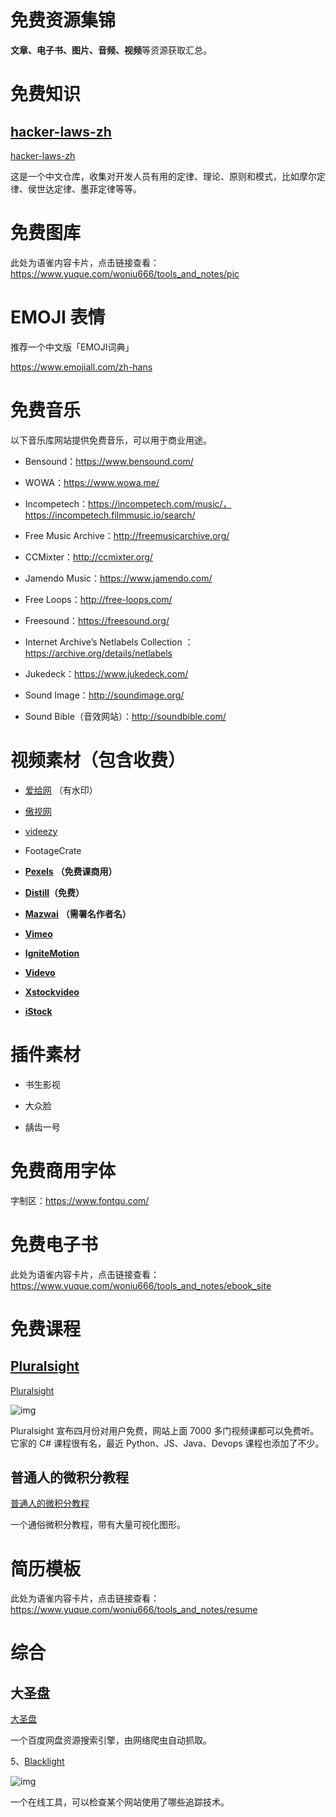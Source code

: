 # 免费资源集锦



**文章、电子书、图片、音频、视频**等资源获取汇总。



# 免费知识



## [hacker-laws-zh](https://github.com/nusr/hacker-laws-zh)



[hacker-laws-zh](https://github.com/nusr/hacker-laws-zh)



这是一个中文仓库，收集对开发人员有用的定律、理论、原则和模式，比如摩尔定律、侯世达定律、墨菲定律等等。

# 免费图库



此处为语雀内容卡片，点击链接查看：https://www.yuque.com/woniu666/tools_and_notes/pic



# EMOJI 表情



推荐一个中文版「EMOJI词典」

https://www.emojiall.com/zh-hans





# 免费音乐





以下音乐库网站提供免费音乐，可以用于商业用途。



- Bensound：https://www.bensound.com/
- WOWA：https://www.wowa.me/

- Incompetech：https://incompetech.com/music/，https://incompetech.filmmusic.io/search/
- Free Music Archive：http://freemusicarchive.org/

- CCMixter：http://ccmixter.org/
- Jamendo Music：https://www.jamendo.com/

- Free Loops：http://free-loops.com/
- Freesound：https://freesound.org/

- Internet Archive’s Netlabels Collection ：https://archive.org/details/netlabels
- Jukedeck：https://www.jukedeck.com/

- Sound Image：http://soundimage.org/
- Sound Bible（音效网站）：http://soundbible.com/



# 视频素材（包含收费）







- [爱给网](http://www.aigei.com/) （有水印）
- [傲视网](http://www.aoao365.com/)

- [videezy](https://www.videezy.com/)
- FootageCrate

- [**Pexels**](https://www.pexels.com/videos/) **（免费课商用）**
- [**Distill**](https://wedistill.io/)**（免费）**

- [**Mazwai**](http://mazwai.com/) **（需署名作者名）**
- [**Vimeo**](https://vimeo.com/groups/freehd/)

- [**IgniteMotion** ](http://www.ignitemotion.com/)
- [**Videvo**](http://www.videvo.net/)

- [**Xstockvideo**](http://www.xstockvideo.com/)
- [**iStock**](http://www.istockphoto.com/footage)





# 插件素材



- 书生影视
- 大众脸

- 龋齿一号



# 免费商用字体



字制区：https://www.fontqu.com/







# 免费电子书



此处为语雀内容卡片，点击链接查看：https://www.yuque.com/woniu666/tools_and_notes/ebook_site







# 免费课程



## [Pluralsight](https://www.pluralsight.com/)



[Pluralsight](https://www.pluralsight.com/)



![img](https://cdn.jsdelivr.net/gh/xlc520/MyImage/MdImg/1586485194470-ebb43c09-a27d.jpeg)



Pluralsight 宣布四月份对用户免费，网站上面 7000 多门视频课都可以免费听。它家的 C# 课程很有名，最近 Python、JS、Java、Devops 课程也添加了不少。





## 普通人的微积分教程



[普通人的微积分教程](https://www.geogebra.org/m/x39ys4d7)



一个通俗微积分教程，带有大量可视化图形。





# 简历模板



此处为语雀内容卡片，点击链接查看：https://www.yuque.com/woniu666/tools_and_notes/resume



# 综合



## 大圣盘



[大圣盘](https://www.dashengpan.com/)



一个百度网盘资源搜索引擎，由网络爬虫自动抓取。





5、[Blacklight](https://themarkup.org/blacklight)



![img](https://cdn.jsdelivr.net/gh/xlc520/MyImage/MdImg/1601428301715-32070748-e377-480c-8c80-83688f079f1c.jpeg)



一个在线工具，可以检查某个网站使用了哪些追踪技术。